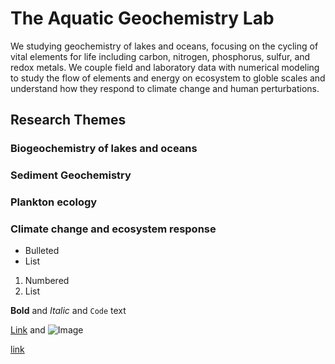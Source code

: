 
# The Aquatic Geochemistry Lab
We studying geochemistry of lakes and oceans, focusing on the cycling of vital elements for life including carbon, nitrogen, phosphorus, sulfur, and redox metals. We couple field and laboratory data with numerical modeling to study the flow of elements and energy on ecosystem to globle scales and understand how they respond to climate change and human perturbations. 

## Research Themes 

### Biogeochemistry of lakes and oceans
### Sediment Geochemistry
### Plankton ecology
### Climate change and ecosystem response

- Bulleted
- List

1. Numbered
2. List

**Bold** and _Italic_ and `Code` text

[Link](url) and ![Image](src)

[link](https://github.com/jiyingli/jiyingli.github.io/blob/master/Research.md#current-research-directions)
